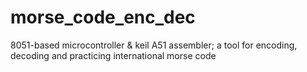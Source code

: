 # morse_code_enc_dec
8051-based microcontroller &amp; keil A51 assembler; a tool for encoding, decoding and practicing international morse code
